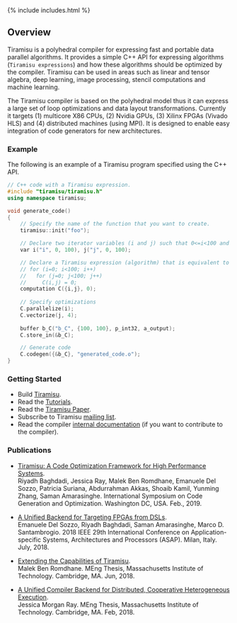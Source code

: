 {% include includes.html %}

## Overview
Tiramisu is a polyhedral compiler for expressing fast and portable data parallel algorithms.  It provides a simple C++ API for expressing algorithms (`Tiramisu expressions`) and how these algorithms should be optimized by the compiler.  Tiramisu can be used in areas such as linear and tensor algebra, deep learning, image processing, stencil computations and machine learning.

The Tiramisu compiler is based on the polyhedral model thus it can express a large set of loop optimizations and data layout transformations.  Currently it targets (1) multicore X86 CPUs, (2) Nvidia GPUs, (3) Xilinx FPGAs (Vivado HLS) and (4) distributed machines (using MPI).  It is designed to enable easy integration of code generators for new architectures.

### Example


The following is an example of a Tiramisu program specified using the C++ API.

```cpp
// C++ code with a Tiramisu expression.
#include "tiramisu/tiramisu.h"
using namespace tiramisu;

void generate_code()
{
    // Specify the name of the function that you want to create.
    tiramisu::init("foo");

    // Declare two iterator variables (i and j) such that 0<=i<100 and 0<=j<100.
    var i("i", 0, 100), j("j", 0, 100);

    // Declare a Tiramisu expression (algorithm) that is equivalent to the following C code
    // for (i=0; i<100; i++)
    //   for (j=0; j<100; j++)
    //     C(i,j) = 0;
    computation C({i,j}, 0);
    
    // Specify optimizations
    C.parallelize(i);
    C.vectorize(j, 4);
    
    buffer b_C("b_C", {100, 100}, p_int32, a_output);
    C.store_in(&b_C);

    // Generate code
    C.codegen({&b_C}, "generated_code.o");
}
```

### Getting Started
- Build [Tiramisu](https://github.com/Tiramisu-Compiler/tiramisu/).
- Read the [Tutorials](https://github.com/Tiramisu-Compiler/tiramisu/blob/master/tutorials/README.md).
- Read the [Tiramisu Paper](https://arxiv.org/abs/1804.10694).
- Subscribe to Tiramisu [mailing list](https://lists.csail.mit.edu/mailman/listinfo/tiramisu).
- Read the compiler [internal documentation](https://tiramisu-compiler.github.io/doc/) (if you want to contribute to the compiler).


### Publications

- [Tiramisu: A Code Optimization Framework for High Performance Systems](https://arxiv.org/abs/1804.10694).<br/>
Riyadh Baghdadi, Jessica Ray, Malek Ben Romdhane, Emanuele Del Sozzo, Patricia Suriana, Abdurrahman Akkas, Shoaib Kamil, Yunming Zhang, Saman Amarasinghe.
International Symposium on Code Generation and Optimization. Washington DC, USA. Feb., 2019.

- [A Unified Backend for Targeting FPGAs from DSLs](https://ieeexplore.ieee.org/document/8445108).<br/>
Emanuele Del Sozzo, Riyadh Baghdadi, Saman Amarasinghe, Marco D. Santambrogio.
2018 IEEE 29th International Conference on Application-specific Systems, Architectures and Processors (ASAP).
Milan, Italy. July, 2018.

- [Extending the Capabilities of Tiramisu](http://groups.csail.mit.edu/commit/papers/18/thesis_malek.pdf).<br/>
Malek Ben Romdhane. MEng Thesis, Massachusetts Institute of Technology. Cambridge, MA. Jun, 2018.

- [A Unified Compiler Backend for Distributed, Cooperative Heterogeneous Execution](http://groups.csail.mit.edu/commit/papers/18/jessica_master.pdf).<br/>
Jessica Morgan Ray. MEng Thesis, Massachusetts Institute of Technology. Cambridge, MA. Feb, 2018.
